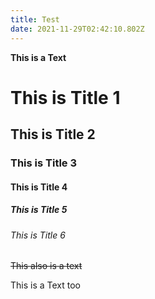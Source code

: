 ```yaml
---
title: Test
date: 2021-11-29T02:42:10.802Z
---
```

**This is a Text**

# This is Title 1

## This is Title 2

### This is Title 3

#### This is Title 4

##### This is Title 5

###### This is Title 6

~~This also is a text~~


This is a Text too